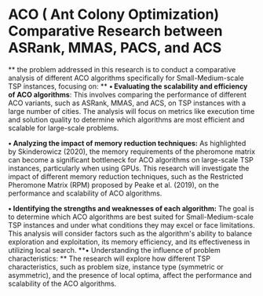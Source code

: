 # ACO ( Ant Colony Optimization) Comparative Research between ASRank, MMAS, PACS, and ACS   

** the problem addressed in this research is to conduct a comparative analysis of different ACO algorithms specifically for Small-Medium-scale TSP instances, focusing on:
** 
**•	Evaluating the scalability and efficiency of ACO algorithms**: This involves comparing the performance of different ACO variants, such as ASRank, MMAS, and ACS, on TSP instances with a large number of cities. The analysis will focus on metrics like execution time and solution quality to determine which algorithms are most efficient and scalable for large-scale problems.

**•	Analyzing the impact of memory reduction techniques:** As highlighted by Skinderowicz (2020), the memory requirements of the pheromone matrix can become a significant bottleneck for ACO algorithms on large-scale TSP instances, particularly when using GPUs. This research will investigate the impact of different memory reduction techniques, such as the Restricted Pheromone Matrix (RPM) proposed by Peake et al. (2019), on the performance and scalability of ACO algorithms.

**•	Identifying the strengths and weaknesses of each algorithm:** The goal is to determine which ACO algorithms are best suited for Small-Medium-scale TSP instances and under what conditions they may excel or face limitations. This analysis will consider factors such as the algorithm's ability to balance exploration and exploitation, its memory efficiency, and its effectiveness in utilizing local search.
**•	Understanding the influence of problem characteristics: **
The research will explore how different TSP characteristics, such as problem size, instance type (symmetric or asymmetric), and the presence of local optima, affect the performance and scalability of the ACO algorithms.
